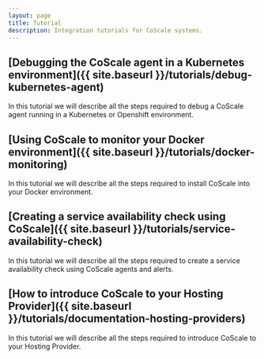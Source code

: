 ```yaml
---
layout: page
title: Tutorial
description: Integration tutorials for CoScale systems.
---
```


## [Debugging the CoScale agent in a Kubernetes environment]({{ site.baseurl }}/tutorials/debug-kubernetes-agent)
In this tutorial we will describe all the steps required to debug a CoScale agent running in a Kubernetes or Openshift environment.

## [Using CoScale to monitor your Docker environment]({{ site.baseurl }}/tutorials/docker-monitoring)
In this tutorial we will describe all the steps required to install CoScale into your Docker environment.

## [Creating a service availability check using CoScale]({{ site.baseurl }}/tutorials/service-availability-check)
In this tutorial we will describe all the steps required to create a service availability check using CoScale agents and alerts.

## [How to introduce CoScale to your Hosting Provider]({{ site.baseurl }}/tutorials/documentation-hosting-providers)
In this tutorial we will describe all the steps required to introduce CoScale to your Hosting Provider.
